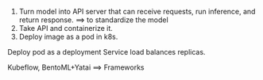 1. Turn model into API server that can receive requests, run inference, and return response. ==> to standardize the model
2. Take API and containerize it.
3. Deploy image as a pod in k8s.

Deploy pod as a deployment
Service load balances replicas.

Kubeflow, BentoML+Yatai ==> Frameworks

